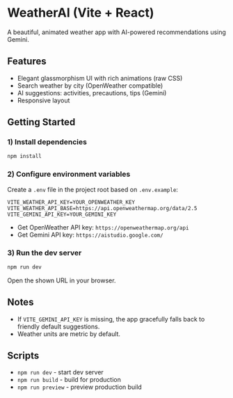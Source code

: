# WeatherAI (Vite + React)

A beautiful, animated weather app with AI-powered recommendations using Gemini.

## Features
- Elegant glassmorphism UI with rich animations (raw CSS)
- Search weather by city (OpenWeather compatible)
- AI suggestions: activities, precautions, tips (Gemini)
- Responsive layout

## Getting Started

### 1) Install dependencies
```bash
npm install
```

### 2) Configure environment variables
Create a `.env` file in the project root based on `.env.example`:
```env
VITE_WEATHER_API_KEY=YOUR_OPENWEATHER_KEY
VITE_WEATHER_API_BASE=https://api.openweathermap.org/data/2.5
VITE_GEMINI_API_KEY=YOUR_GEMINI_KEY
```

- Get OpenWeather API key: `https://openweathermap.org/api`
- Get Gemini API key: `https://aistudio.google.com/`

### 3) Run the dev server
```bash
npm run dev
```

Open the shown URL in your browser.

## Notes
- If `VITE_GEMINI_API_KEY` is missing, the app gracefully falls back to friendly default suggestions.
- Weather units are metric by default.

## Scripts
- `npm run dev` - start dev server
- `npm run build` - build for production
- `npm run preview` - preview production build
